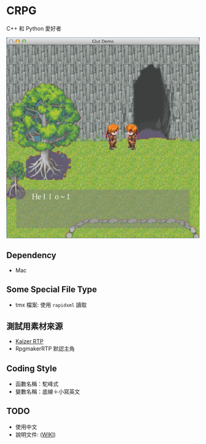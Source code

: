 # CRPG

C++ 和 Python 愛好者

![Image of Yaktocat](https://github.com/mudream4869/crpg/blob/master/shot.png)

## Dependency

* Mac

## Some Special File Type 

* tmx 檔案:
    使用 `rapidxml` 讀取

## 測試用素材來源

* [Kaizer RTP](http://s8.photobucket.com/user/zanyzora/library/Kaizer%20RTP?sort=3&page=1)
* RpgmakerRTP 默認主角

## Coding Style

* 函數名稱：駝峰式
* 變數名稱：底線＋小寫英文

## TODO

* 使用中文
* 說明文件: ([WIKI](https://github.com/mudream4869/crpg/wiki/CRPG介紹))

